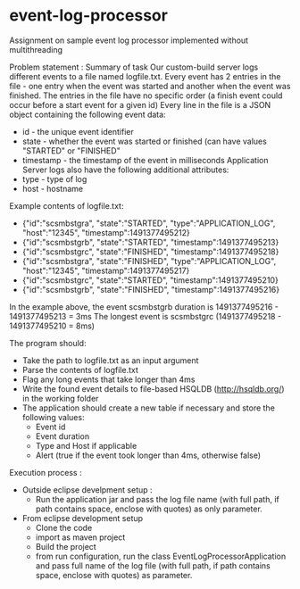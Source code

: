 # event-log-processor
Assignment on sample event log processor implemented without multithreading

Problem statement :
Summary of task
Our custom-build server logs different events to a file named logfile.txt. Every event has 2 entries in the file - one entry when the event was started and another when the event was finished. The entries in the file have no specific order (a finish event could occur before a start event for a given id)
Every line in the file is a JSON object containing the following event data:
* id - the unique event identifier
* state - whether the event was started or finished (can have values "STARTED" or "FINISHED"
* timestamp - the timestamp of the event in milliseconds
Application Server logs also have the following additional attributes:
* type - type of log
* host - hostname

Example contents of logfile.txt:

- {"id":"scsmbstgra", "state":"STARTED", "type":"APPLICATION_LOG", "host":"12345", "timestamp":1491377495212}
- {"id":"scsmbstgrb", "state":"STARTED", "timestamp":1491377495213}
- {"id":"scsmbstgrc", "state":"FINISHED", "timestamp":1491377495218}
- {"id":"scsmbstgra", "state":"FINISHED", "type":"APPLICATION_LOG", "host":"12345", "timestamp":1491377495217}
- {"id":"scsmbstgrc", "state":"STARTED", "timestamp":1491377495210}
- {"id":"scsmbstgrb", "state":"FINISHED", "timestamp":1491377495216}


In the example above, the event scsmbstgrb duration is 1491377495216 - 1491377495213 = 3ms
The longest event is scsmbstgrc (1491377495218 - 1491377495210 = 8ms)

The program should:
* Take the path to logfile.txt as an input argument
* Parse the contents of logfile.txt
* Flag any long events that take longer than 4ms
* Write the found event details to file-based HSQLDB (http://hsqldb.org/) in the working folder
* The application should create a new table if necessary and store the following values:
    - Event id
    - Event duration
    - Type and Host if applicable
    - Alert (true if the event took longer than 4ms, otherwise false)

Execution process :
- Outside eclipse develpment setup :
    * Run the application jar and pass the log file name (with full path, if path contains space, enclose with quotes) as only parameter.
- From eclipse development setup
    * Clone the code
    * import as maven project
    * Build the project
    * from run configuration, run the class EventLogProcessorApplication and pass full name of the log file (with full path, if path contains space, enclose with quotes) as parameter.
